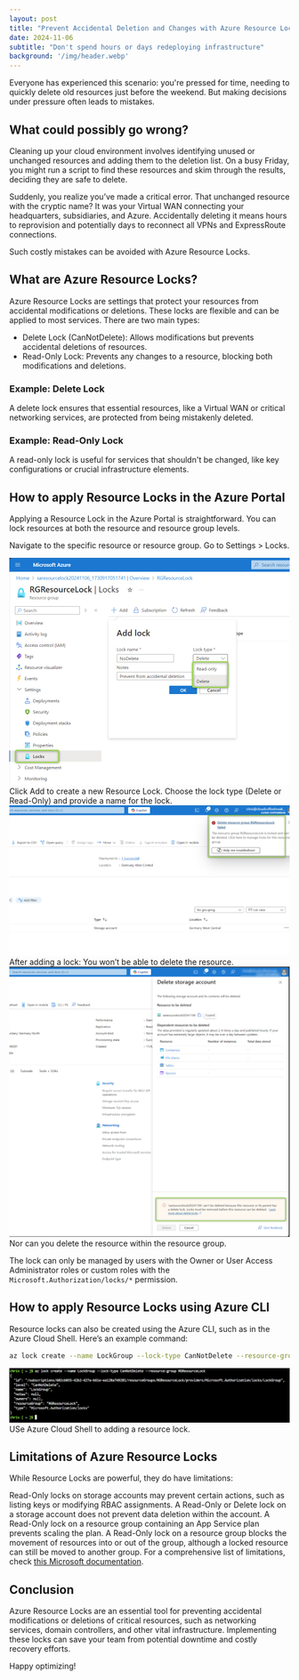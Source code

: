 ```yaml
---
layout: post
title: "Prevent Accidental Deletion and Changes with Azure Resource Locks"
date: 2024-11-06
subtitle: "Don't spend hours or days redeploying infrastructure"
background: '/img/header.webp'
---
```


Everyone has experienced this scenario: you're pressed for time, needing to quickly delete old resources just before the weekend. But making decisions under pressure often leads to mistakes.

## What could possibly go wrong?

Cleaning up your cloud environment involves identifying unused or unchanged resources and adding them to the deletion list. On a busy Friday, you might run a script to find these resources and skim through the results, deciding they are safe to delete.

Suddenly, you realize you’ve made a critical error. That unchanged resource with the cryptic name? It was your Virtual WAN connecting your headquarters, subsidiaries, and Azure. Accidentally deleting it means hours to reprovision and potentially days to reconnect all VPNs and ExpressRoute connections.

Such costly mistakes can be avoided with Azure Resource Locks.

## What are Azure Resource Locks?

Azure Resource Locks are settings that protect your resources from accidental modifications or deletions. These locks are flexible and can be applied to most services. There are two main types:

- Delete Lock (CanNotDelete): Allows modifications but prevents accidental deletions of resources.
- Read-Only Lock: Prevents any changes to a resource, blocking both modifications and deletions.

### Example: Delete Lock

A delete lock ensures that essential resources, like a Virtual WAN or critical networking services, are protected from being mistakenly deleted.

### Example: Read-Only Lock

A read-only lock is useful for services that shouldn't be changed, like key configurations or crucial infrastructure elements.

## How to apply Resource Locks in the Azure Portal

Applying a Resource Lock in the Azure Portal is straightforward. You can lock resources at both the resource and resource group levels.

Navigate to the specific resource or resource group.
Go to Settings > Locks.

<img src="/img/posts/creating-resource-lock-using-azure-portal.png" class="img-fluid"/>
Click Add to create a new Resource Lock. Choose the lock type (Delete or Read-Only) and provide a name for the lock.

<img src="/img/posts/cannot-delete-resource-group.png" class="img-fluid"/>
After adding a lock: You won’t be able to delete the resource.

<img src="/img/posts/cannot-delete-resource.png" class="img-fluid"/>
Nor can you delete the resource within the resource group.

The lock can only be managed by users with the Owner or User Access Administrator roles or custom roles with the `Microsoft.Authorization/locks/*` permission.

## How to apply Resource Locks using Azure CLI

Resource locks can also be created using the Azure CLI, such as in the Azure Cloud Shell. Here’s an example command:

```bash
az lock create --name LockGroup --lock-type CanNotDelete --resource-group RGResourceLock
```

<img src="/img/posts/creating-resource-lock-using-azure-cli.png" class="img-fluid"/>
USe Azure Cloud Shell to adding a resource lock.

## Limitations of Azure Resource Locks

While Resource Locks are powerful, they do have limitations:

Read-Only locks on storage accounts may prevent certain actions, such as listing keys or modifying RBAC assignments.
A Read-Only or Delete lock on a storage account does not prevent data deletion within the account.
A Read-Only lock on a resource group containing an App Service plan prevents scaling the plan.
A Read-Only lock on a resource group blocks the movement of resources into or out of the group, although a locked resource can still be moved to another group.
For a comprehensive list of limitations, check [this Microsoft documentation](https://learn.microsoft.com/en-us/azure/azure-resource-manager/management/lock-resources?tabs=json#considerations-before-applying-your-locks).

## Conclusion

Azure Resource Locks are an essential tool for preventing accidental modifications or deletions of critical resources, such as networking services, domain controllers, and other vital infrastructure. Implementing these locks can save your team from potential downtime and costly recovery efforts.

Happy optimizing!
